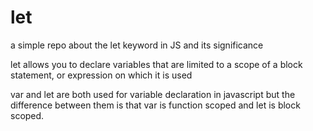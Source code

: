 # let

a simple repo about the let keyword in JS and its significance

let allows you to declare variables that are limited to a scope of a block statement, or expression on which it is used

var and let are both used for variable declaration in javascript but the difference between them is that var is function scoped and let is block scoped.
